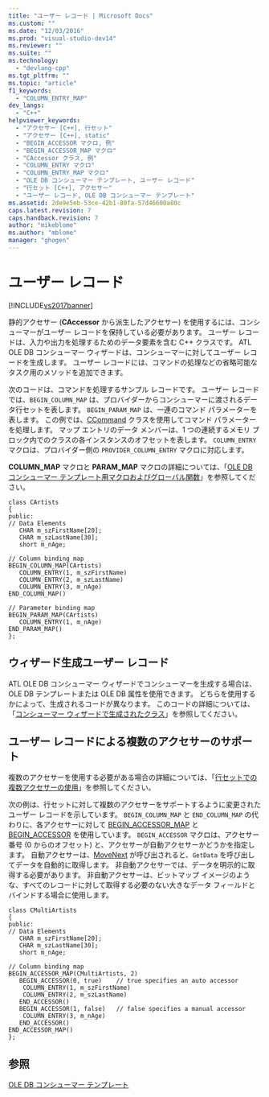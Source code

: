 ```yaml
---
title: "ユーザー レコード | Microsoft Docs"
ms.custom: ""
ms.date: "12/03/2016"
ms.prod: "visual-studio-dev14"
ms.reviewer: ""
ms.suite: ""
ms.technology: 
  - "devlang-cpp"
ms.tgt_pltfrm: ""
ms.topic: "article"
f1_keywords: 
  - "COLUMN_ENTRY_MAP"
dev_langs: 
  - "C++"
helpviewer_keywords: 
  - "アクセサー [C++], 行セット"
  - "アクセサー [C++], static"
  - "BEGIN_ACCESSOR マクロ, 例"
  - "BEGIN_ACCESSOR_MAP マクロ"
  - "CAccessor クラス, 例"
  - "COLUMN_ENTRY マクロ"
  - "COLUMN_ENTRY_MAP マクロ"
  - "OLE DB コンシューマー テンプレート, ユーザー レコード"
  - "行セット [C++], アクセサー"
  - "ユーザー レコード, OLE DB コンシューマー テンプレート"
ms.assetid: 2de9e5eb-53ce-42b1-80fa-57d46600a80c
caps.latest.revision: 7
caps.handback.revision: 7
author: "mikeblome"
ms.author: "mblome"
manager: "ghogen"
---
```

# ユーザー レコード
[!INCLUDE[vs2017banner](../../assembler/inline/includes/vs2017banner.md)]

静的アクセサー \(**CAccessor** から派生したアクセサー\) を使用するには、コンシューマーがユーザー レコードを保持している必要があります。  ユーザー レコードは、入力や出力を処理するためのデータ要素を含む C\+\+ クラスです。  ATL OLE DB コンシューマー ウィザードは、コンシューマーに対してユーザー レコードを生成します。  ユーザー レコードには、コマンドの処理などの省略可能なタスク用のメソッドを追加できます。  
  
 次のコードは、コマンドを処理するサンプル レコードです。  ユーザー レコードでは、`BEGIN_COLUMN_MAP` は、プロバイダーからコンシューマーに渡されるデータ行セットを表します。  `BEGIN_PARAM_MAP` は、一連のコマンド パラメーターを表します。  この例では、[CCommand](../../data/oledb/ccommand-class.md) クラスを使用してコマンド パラメーターを処理します。  マップ エントリのデータ メンバーは、1 つの連続するメモリ ブロック内でのクラスの各インスタンスのオフセットを表します。  `COLUMN_ENTRY` マクロは、プロバイダー側の `PROVIDER_COLUMN_ENTRY` マクロに対応します。  
  
 **COLUMN\_MAP** マクロと **PARAM\_MAP** マクロの詳細については、「[OLE DB コンシューマー テンプレート用マクロおよびグローバル関数](../Topic/Macros%20and%20Global%20Functions%20for%20OLE%20DB%20Consumer%20Templates.md)」を参照してください。  
  
```  
class CArtists  
{  
public:  
// Data Elements  
   CHAR m_szFirstName[20];  
   CHAR m_szLastName[30];  
   short m_nAge;  
  
// Column binding map  
BEGIN_COLUMN_MAP(CArtists)  
   COLUMN_ENTRY(1, m_szFirstName)  
   COLUMN_ENTRY(2, m_szLastName)  
   COLUMN_ENTRY(3, m_nAge)  
END_COLUMN_MAP()  
  
// Parameter binding map  
BEGIN_PARAM_MAP(CArtists)  
   COLUMN_ENTRY(1, m_nAge)  
END_PARAM_MAP()  
};  
```  
  
## ウィザード生成ユーザー レコード  
 ATL OLE DB コンシューマー ウィザードでコンシューマーを生成する場合は、OLE DB テンプレートまたは OLE DB 属性を使用できます。  どちらを使用するかによって、生成されるコードが異なります。  このコードの詳細については、「[コンシューマー ウィザードで生成されたクラス](../../data/oledb/consumer-wizard-generated-classes.md)」を参照してください。  
  
## ユーザー レコードによる複数のアクセサーのサポート  
 複数のアクセサーを使用する必要がある場合の詳細については、「[行セットでの複数アクセサーの使用](../Topic/Using%20Multiple%20Accessors%20on%20a%20Rowset.md)」を参照してください。  
  
 次の例は、行セットに対して複数のアクセサーをサポートするように変更されたユーザー レコードを示しています。  `BEGIN_COLUMN_MAP` と `END_COLUMN_MAP` の代わりに、各アクセサーに対して [BEGIN\_ACCESSOR\_MAP](../../data/oledb/begin-accessor-map.md) と [BEGIN\_ACCESSOR](../../data/oledb/begin-accessor.md) を使用しています。  `BEGIN_ACCESSOR` マクロは、アクセサー番号 \(0 からのオフセット\) と、アクセサーが自動アクセサーかどうかを指定します。  自動アクセサーは、[MoveNext](../../data/oledb/crowset-movenext.md) が呼び出されると、`GetData` を呼び出してデータを自動的に取得します。  非自動アクセサーでは、データを明示的に取得する必要があります。  非自動アクセサーは、ビットマップ イメージのような、すべてのレコードに対して取得する必要のない大きなデータ フィールドとバインドする場合に使用します。  
  
```  
class CMultiArtists  
{  
public:  
// Data Elements  
   CHAR m_szFirstName[20];  
   CHAR m_szLastName[30];  
   short m_nAge;  
  
// Column binding map  
BEGIN_ACCESSOR_MAP(CMultiArtists, 2)  
   BEGIN_ACCESSOR(0, true)    // true specifies an auto accessor  
    COLUMN_ENTRY(1, m_szFirstName)  
    COLUMN_ENTRY(2, m_szLastName)  
   END_ACCESSOR()  
   BEGIN_ACCESSOR(1, false)   // false specifies a manual accessor  
    COLUMN_ENTRY(3, m_nAge)  
   END_ACCESSOR()  
END_ACCESSOR_MAP()  
};  
```  
  
## 参照  
 [OLE DB コンシューマー テンプレート](../../data/oledb/ole-db-consumer-templates-cpp.md)